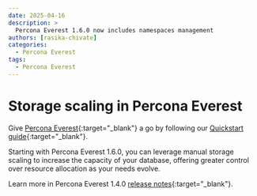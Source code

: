 ```yaml
---
date: 2025-04-16
description: >
  Percona Everest 1.6.0 now includes namespaces management
authors: [rasika-chivate]
categories:
  - Percona Everest
tags:
  - Percona Everest
---
```


# Storage scaling in Percona Everest

<!-- more -->

Give [Percona Everest](https://docs.percona.com/everest/index.html){:target="_blank"} a go by following our [Quickstart guide](https://docs.percona.com/everest/quick-install.html){:target="_blank"}.

Starting with Percona Everest 1.6.0, you can leverage manual storage scaling to increase the capacity of your database, offering greater control over resource allocation as your needs evolve.

Learn more in Percona Everest 1.4.0 [release notes](https://docs.percona.com/everest/release-notes/Percona-Everest-1.6.0-%282025-04-16%29.html#__tabbed_1_1){:target="_blank"}.

